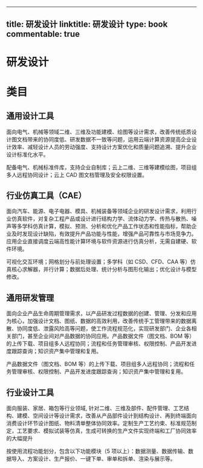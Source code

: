 
---
title: 研发设计
linktitle: 研发设计
type: book
commentable: true
---

# 研发设计

# 类目

## 通用设计工具

面向电气、机械等领域二维、三维及功能建模、绘图等设计需求，改善传统纸质设计图文档带来的协同度低、研发数据不一致等问题，运用云端计算资源提高企业设计效率、减轻设计人员的劳动强度、支持设计方案优化和质量问题追溯、提升企业设计标准化水平。

配备电气、机械标准件库，支持企业自制库；云上二维、三维等建模绘图，项目组多人远程协同设计；云上 CAD 图文档管理及安全权限设置。

## 行业仿真工具（CAE）

面向汽车、能源、电子电器、模具、机械装备等领域企业的研发设计需求，利用行业仿真软件，对复杂工程产品或设计进行结构力学、流体动力学、传热与散热、噪声等多学科仿真计算，模拟、预测、分析和优化产品工作状态和性能指标，帮助企业及时发现设计缺陷，有效提升产品功能与性能，增强产品可靠性与市场竞争力。应用企业直接调度云端高性能计算环境与软件资源进行仿真分析，无需自建硬、软件环境。

可视化交互环境；网格划分与前处理设置；多学科（如 CSD、CFD、CAA 等）仿真核心求解器，并行计算；数据后处理、统计分析与图形化输出；优化设计与模型修改。

## 通用研发管理

面向企业产品生命周期管理需求，以产品研发过程数据的创建、管理、分发和应用为核心，加强设计文档、图纸、数据的高效利用，改善传统手工管理带来的数据离散、协同度低、泄露风险高等问题，使工作流程规范化，实现研发部门、企业各相关部门，甚至企业间对产品数据的协同应用。产品数据文件（图文档、BOM 等）的上传下载、项目组多人远程协同；流程和任务管理审核、权限控制、产品开发进度跟踪查询；知识资产集中管理和复用。

产品数据文件（图文档、BOM 等）的上传下载、项目组多人远程协同；流程和任务管理审核、权限控制、产品开发进度跟踪查询；知识资产集中管理和复用。

## 行业设计工具

面向服装、家居、箱包等行业领域, 针对二维、三维及部件、配件管理、工艺结构、建模、空间设计等设计需求，改善从产品部件设计到结构设计、再到终端面向消费设计环节设计图纸、物料清单整体协同效率。定制生产工艺约束、标准规范制定，工艺要求、模拟试装等仿真，生成可转换的生产文件实现终端和工厂协同效率的大幅提升

按使用流程功能划分，包含以下功能模块（5 项以上）：数据测量、数据传输、数据导入、方案设计、生产报价、一键下单、审单和拆单、渲染与展示等。

    